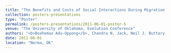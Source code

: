 ```yaml
---
title: "The Benefits and Costs of Social Interactions During Migration in a Social Amoeba"
collection: posters-presentations
type: "Poster"
permalink: /posters-presentations/2011-06-01-poster-5
venue: "The University of Oklahoma, Evolution Conference"
authors: "<b>Boahemaa Adu-Oppong</b>, Chandra N. Jack, Neil J. Buttery, Michael Powers, Joan Strassmann and David C. Queller"
date: 2011-06-01
location: "Norma, OK"
---
```

